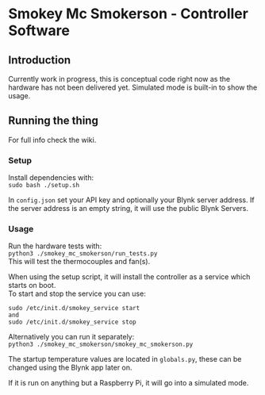 # Smokey Mc Smokerson - Controller Software

## Introduction

Currently work in progress, this is conceptual code right now as the hardware has not been delivered yet. Simulated mode is built-in to show the usage.


## Running the thing

For full info check the wiki.

### Setup

Install dependencies with:  
`sudo bash ./setup.sh`

In `config.json` set your API key and optionally your Blynk server address. If the server address is an empty string, it will use the public Blynk Servers.

### Usage

Run the hardware tests with:  
`python3 ./smokey_mc_smokerson/run_tests.py`  
This will test the thermocouples and fan(s).

When using the setup script, it will install the controller as a service which starts on boot.  
To start and stop the service you can use:  
```
sudo /etc/init.d/smokey_service start
and
sudo /etc/init.d/smokey_service stop
```

Alternatively you can run it separately:  
`python3 ./smokey_mc_smokerson/smokey_mc_smokerson.py`  

The startup temperature values are located in `globals.py`, these can be changed using the Blynk app later on.

If it is run on anything but a Raspberry Pi, it will go into a simulated mode.